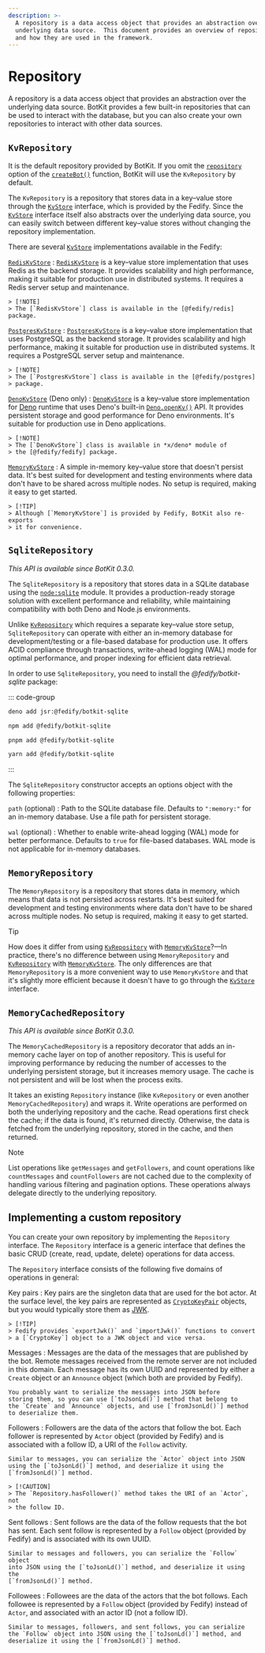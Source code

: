 ```yaml
---
description: >-
  A repository is a data access object that provides an abstraction over the
  underlying data source.  This document provides an overview of repositories
  and how they are used in the framework.
---
```


Repository
==========

A repository is a data access object that provides an abstraction over the
underlying data source.  BotKit provides a few built-in repositories that
can be used to interact with the database, but you can also create your own
repositories to interact with other data sources.


`KvRepository`
--------------

It is the default repository provided by BotKit.  If you omit the
[`repository`](./bot.md#createbotoptions-repository) option of
the [`createBot()`](./bot.md#instantiation) function, BotKit will use
the `KvRepository` by default.

The `KvRepository` is a repository that stores data in a key–value store
through the [`KvStore`] interface, which is provided by the Fedify.
Since the [`KvStore`] interface itself also abstracts over the underlying
data source, you can easily switch between different key–value stores
without changing the repository implementation.

There are several [`KvStore`] implementations available in the Fedify:

[`RedisKvStore`]
:   [`RedisKvStore`] is a key–value store implementation that uses Redis as
    the backend storage.  It provides scalability and high performance, making
    it suitable for production use in distributed systems.  It requires
    a Redis server setup and maintenance.

    > [!NOTE]
    > The [`RedisKvStore`] class is available in the [@fedify/redis] package.

[`PostgresKvStore`]
:   [`PostgresKvStore`] is a key–value store implementation that uses
    PostgreSQL as the backend storage.  It provides scalability and high
    performance, making it suitable for production use in distributed systems.
    It requires a PostgreSQL server setup and maintenance.

    > [!NOTE]
    > The [`PostgresKvStore`] class is available in the [@fedify/postgres]
    > package.

[`DenoKvStore`] (Deno only)
:   [`DenoKvStore`] is a key–value store implementation for [Deno] runtime
    that uses Deno's built-in [`Deno.openKv()`] API.  It provides persistent
    storage and good performance for Deno environments.  It's suitable for
    production use in Deno applications.

    > [!NOTE]
    > The [`DenoKvStore`] class is available in *x/deno* module of
    > the [@fedify/fedify] package.

[`MemoryKvStore`]
:   A simple in-memory key–value store that doesn't persist data.  It's
    best suited for development and testing environments where data don't
    have to be shared across multiple nodes.  No setup is required, making
    it easy to get started.

    > [!TIP]
    > Although [`MemoryKvStore`] is provided by Fedify, BotKit also re-exports
    > it for convenience.

[`KvStore`]: https://fedify.dev/manual/kv
[`RedisKvStore`]: https://fedify.dev/manual/kv#rediskvstore
[@fedify/redis]: https://github.com/fedify-dev/redis
[`PostgresKvStore`]: https://fedify.dev/manual/kv#postgreskvstore
[@fedify/postgres]: https://github.com/fedify-dev/postgres
[`DenoKvStore`]: https://fedify.dev/manual/kv#denokvstore-deno-only
[Deno]: https://deno.com/
[`Deno.openKv()`]: https://docs.deno.com/api/deno/~/Deno.openKv
[@fedify/fedify]: https://fedify.dev/
[`MemoryKvStore`]: https://fedify.dev/manual/kv#memorykvstore


`SqliteRepository`
------------------

*This API is available since BotKit 0.3.0.*

The `SqliteRepository` is a repository that stores data in a SQLite database
using the [`node:sqlite`] module. It provides a production-ready storage
solution with excellent performance and reliability, while maintaining
compatibility with both Deno and Node.js environments.

Unlike [`KvRepository`](#kvrepository) which requires a separate key–value store
setup, `SqliteRepository` can operate with either an in-memory database for
development/testing or a file-based database for production use.  It offers ACID
compliance through transactions, write-ahead logging (WAL) mode for optimal
performance, and proper indexing for efficient data retrieval.

In order to use `SqliteRepository`, you need to install the
*@fedify/botkit-sqlite* package:

::: code-group

~~~~ sh [Deno]
deno add jsr:@fedify/botkit-sqlite
~~~~

~~~~ sh [npm]
npm add @fedify/botkit-sqlite
~~~~

~~~~ sh [pnpm]
pnpm add @fedify/botkit-sqlite
~~~~

~~~~ sh [Yarn]
yarn add @fedify/botkit-sqlite
~~~~

:::

The `SqliteRepository` constructor accepts an options object with the following
properties:

`path` (optional)
:   Path to the SQLite database file.  Defaults to `":memory:"` for an
    in-memory database.  Use a file path for persistent storage.

`wal` (optional)
:   Whether to enable write-ahead logging (WAL) mode for better performance.
    Defaults to `true` for file-based databases.  WAL mode is not applicable
    for in-memory databases.

[`node:sqlite`]: https://nodejs.org/api/sqlite.html


`MemoryRepository`
------------------

The `MemoryRepository` is a repository that stores data in memory, which means
that data is not persisted across restarts.  It's best suited for development
and testing environments where data don't have to be shared across multiple
nodes. No setup is required, making it easy to get started.

> [!TIP]
> How does it differ from using [`KvRepository`](#kvrepository) with
> [`MemoryKvStore`]?—In practice, there's no difference between using
> `MemoryRepository` and [`KvRepository`](#kvrepository) with
> [`MemoryKvStore`].  The only differences are that `MemoryRepository` is
> a more convenient way to use `MemoryKvStore` and that it's slightly more
> efficient because it doesn't have to go through the [`KvStore`] interface.


`MemoryCachedRepository`
------------------------

*This API is available since BotKit 0.3.0.*

The `MemoryCachedRepository` is a repository decorator that adds an in-memory
cache layer on top of another repository. This is useful for improving
performance by reducing the number of accesses to the underlying persistent
storage, but it increases memory usage. The cache is not persistent and will
be lost when the process exits.

It takes an existing `Repository` instance (like `KvRepository` or even
another `MemoryCachedRepository`) and wraps it. Write operations are performed
on both the underlying repository and the cache. Read operations first check
the cache; if the data is found, it's returned directly. Otherwise, the data
is fetched from the underlying repository, stored in the cache, and then
returned.

> [!NOTE]
> List operations like `getMessages` and `getFollowers`, and count operations
> like `countMessages` and `countFollowers` are not cached due to the
> complexity of handling various filtering and pagination options. These
> operations always delegate directly to the underlying repository.


Implementing a custom repository
--------------------------------

You can create your own repository by implementing the `Repository` interface.
The `Repository` interface is a generic interface that defines the basic
CRUD (create, read, update, delete) operations for data access.

The `Repository` interface consists of the following five domains of operations
in general:

Key pairs
:   Key pairs are the singleton data that are used for the bot actor.
    At the surface level, the key pairs are represented as [`CryptoKeyPair`]
    objects, but you would typically store them as [JWK].

    > [!TIP]
    > Fedify provides `exportJwk()` and `importJwk()` functions to convert
    > a [`CryptoKey`] object to a JWK object and vice versa.

Messages
:   Messages are the data of the messages that are published by the bot.
    Remote messages received from the remote server are not included in this
    domain.  Each message has its own UUID and represented by either
    a `Create` object or an `Announce` object (which both are provided by
    Fedify).
    
    You probably want to serialize the messages into JSON before
    storing them, so you can use [`toJsonLd()`] method that belong to
    the `Create` and `Announce` objects, and use [`fromJsonLd()`] method
    to deserialize them.

Followers
:   Followers are the data of the actors that follow the bot.  Each follower
    is represented by `Actor` object (provided by Fedify) and is associated
    with a follow ID, a URI of the `Follow` activity.

    Similar to messages, you can serialize the `Actor` object into JSON
    using the [`toJsonLd()`] method, and deserialize it using the
    [`fromJsonLd()`] method.

    > [!CAUTION]
    > The `Repository.hasFollower()` method takes the URI of an `Actor`, not
    > the follow ID.

Sent follows
:   Sent follows are the data of the follow requests that the bot has sent.
    Each sent follow is represented by a `Follow` object (provided by Fedify)
    and is associated with its own UUID.

    Similar to messages and followers, you can serialize the `Follow` object
    into JSON using the [`toJsonLd()`] method, and deserialize it using the
    [`fromJsonLd()`] method.

Followees
:   Followees are the data of the actors that the bot follows.  Each followee
    is represented by a `Follow` object (provided by Fedify) instead of `Actor`,
    and associated with an actor ID (not a follow ID).

    Similar to messages, followers, and sent follows, you can serialize
    the `Follow` object into JSON using the [`toJsonLd()`] method, and
    deserialize it using the [`fromJsonLd()`] method.

[`CryptoKeyPair`]: https://developer.mozilla.org/en-US/docs/Web/API/CryptoKeyPair
[JWK]: https://datatracker.ietf.org/doc/html/rfc7517
[`CryptoKey`]: https://developer.mozilla.org/en-US/docs/Web/API/CryptoKey
[`toJsonLd()`]: https://fedify.dev/manual/vocab#json-ld
[`fromJsonLd()`]: https://fedify.dev/manual/vocab#json-ld
